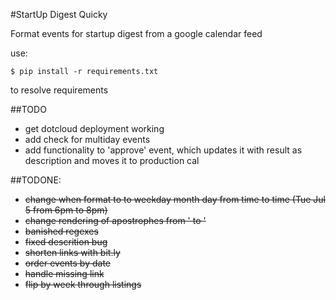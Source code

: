 #StartUp Digest Quicky

Format events for startup digest from a google calendar feed

use:

`$ pip install -r requirements.txt`

to resolve requirements

##TODO
 * get dotcloud deployment working
 * add check for multiday events
 * add functionality to 'approve' event, which updates it with result as description and moves it to production cal
 

##TODONE:
 * ~~change when format to to weekday month day from time to time (Tue Jul 5 from 6pm to 8pm)~~
 * ~~change rendering of apostrophes from &#39; to '~~
 * ~~banished regexes~~ 
 * ~~fixed descrition bug~~
 * ~~shorten links with bit.ly~~
 * ~~order events by date~~
 * ~~handle missing link~~
 * ~~flip by week through listings~~
